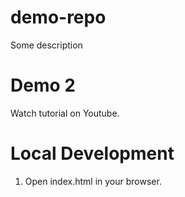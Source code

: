 # demo-repo

Some description

# Demo 2

Watch tutorial on Youtube.

# Local Development

1. Open index.html in your browser.
